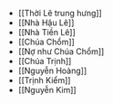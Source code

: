 - [[Thời Lê trung hưng]]
- [[Nhà Hậu Lê]]
- [[Nhà Tiền Lê]]
- [[Chúa Chổm]]
- [[Nợ như Chúa Chổm]]
- [[Chúa Trịnh]]
- [[Nguyễn Hoàng]]
- [[Trịnh Kiểm]]
- [[Nguyễn Kim]]
